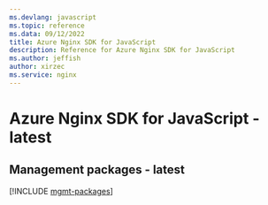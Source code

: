 ```yaml
---
ms.devlang: javascript
ms.topic: reference
ms.data: 09/12/2022
title: Azure Nginx SDK for JavaScript
description: Reference for Azure Nginx SDK for JavaScript
ms.author: jeffish
author: xirzec
ms.service: nginx
---
```

# Azure Nginx SDK for JavaScript - latest

## Management packages - latest
[!INCLUDE [mgmt-packages](nginx-mgmt-index.md)]